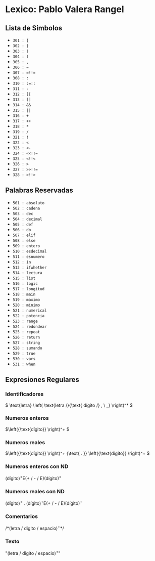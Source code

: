 # Lexico: Pablo Valera Rangel

## Lista de Simbolos

- `301 : {`
- `302 : }`
- `303 : (`
- `304 : )`
- `305 : ,`
- `306 : =`
- `307 : =!!=`
- `308 : :`
- `310 : :=::`
- `311 : -`
- `312 : [[`
- `313 : ]]`
- `314 : &&`
- `315 : ||`
- `316 : +`
- `317 : ++`
- `318 : *`
- `319 : /`
- `321 : !`
- `322 : <`
- `323 : <-`
- `324 : <<!!=`
- `325 : <!!<`
- `326 : >`
- `327 : >>!!=`
- `328 : >!!>`

## Palabras Reservadas

- `501 : absoluto`
- `502 : cadena`
- `503 : dec`
- `504 : decimal`
- `505 : def`
- `506 : do`
- `507 : elif`
- `508 : else`
- `509 : entero`
- `510 : esdecimal`
- `511 : esnumero`
- `512 : in`
- `513 : ifwhether`
- `514 : lectura`
- `515 : list`
- `516 : logic`
- `517 : longitud`
- `518 : main`
- `519 : maximo`
- `520 : minimo`
- `521 : numerical`
- `522 : potencia`
- `523 : range`
- `524 : redondear`
- `525 : repeat`
- `526 : return`
- `527 : string`
- `528 : sumando`
- `529 : true`
- `530 : vars`
- `531 : when`

## Expresiones Regulares

### Identificadores

$ \text{letra} \left( \text{letra /}{\text{ dígito /} \, \ \_} \right)^* $

### Numeros enteros

$\left({\text{dígito}} \right)^+ $

### Numeros reales

$\left({\text{dígito}} \right)^+ {\text{ . }} \left({\text{dígito}} \right)^+ $

### Numeros enteros con ND

$\left({\text{dígito}} \right)^+ {\text{E(+ / - / E)}} \left({\text{dígito}} \right)^+$

### Numeros reales con ND

$\left({\text{dígito}}\right)^+ {\text{ . }} \left({\text{dígito}} \right)^+ {\text{E(+ / - / E)}} \left({\text{dígito}} \right)^+$

### Comentarios
${\text{/*}} \left({\text{letra / digito / espacio}}\right)^+ {\text{*/}}$

### Texto
${\text{"}} \left({\text{letra / digito / espacio}}\right)^+ {\text{"}}$